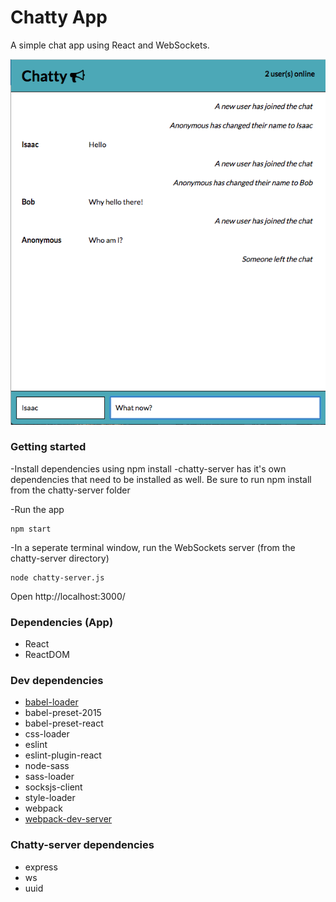 # Chatty App

A simple chat app using React and WebSockets.


![ChattyApp screenshot](https://github.com/ivallee/chatty-app/blob/master/docs/screen1.png?raw=true)

### Getting started

-Install dependencies using npm install
  -chatty-server has it's own dependencies that need to be installed as well. Be sure to run npm install from the chatty-server folder

-Run the app
```
npm start
```

-In a seperate terminal window, run the WebSockets server (from the chatty-server directory)
```
node chatty-server.js
```

Open http://localhost:3000/



### Dependencies (App)

* React
* ReactDOM

### Dev dependencies
* [babel-loader](https://github.com/babel/babel-loader)
* babel-preset-2015
* babel-preset-react
* css-loader
* eslint
* eslint-plugin-react
* node-sass
* sass-loader
* socksjs-client
* style-loader
* webpack
* [webpack-dev-server](https://github.com/webpack/webpack-dev-server)

### Chatty-server dependencies

* express
* ws
* uuid

